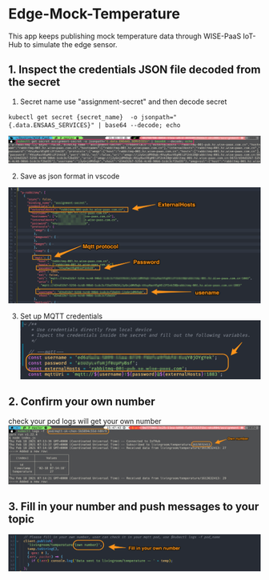 # Edge-Mock-Temperature

This app keeps publishing mock temperature data through WISE-PaaS IoT-Hub to simulate the edge sensor.

## 1. Inspect the credentials JSON file decoded from the secret 

1. Secret name use "assignment-secret" and then decode secret

```script
kubectl get secret {secret_name}  -o jsonpath="{.data.ENSAAS_SERVICES}" | base64 --decode; echo
```

![decode](./img/decode.png)

2. Save as json format in vscode

![secret](./img/secret.png)

3. Set up MQTT credentials 
![mqtt](./img/mqtt.png)

## 2. Confirm your own number
check your pod logs will get your own number
![ChechNumber](./img/ChechNumber.png)

## 3. Fill in your number and push messages to your topic
![number](./img/number.png)



